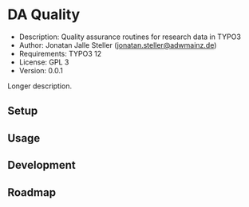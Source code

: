 # DA Quality

- Description: Quality assurance routines for research data in TYPO3
- Author: Jonatan Jalle Steller ([jonatan.steller@adwmainz.de](mailto:jonatan.steller@adwmainz.de))
- Requirements: TYPO3 12
- License: GPL 3
- Version: 0.0.1

Longer description.

## Setup

## Usage

## Development

## Roadmap

